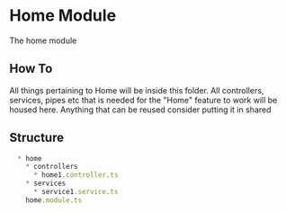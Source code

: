 # Home Module

The home module

## How To

All things pertaining to Home will be inside this folder. All controllers, services, pipes etc that is needed for the "Home" feature to work will be housed here. Anything that can be reused consider putting it in shared

## Structure

``` ts
  * home
    * controllers
      * home1.controller.ts
    * services
      * service1.service.ts
    home.module.ts
```